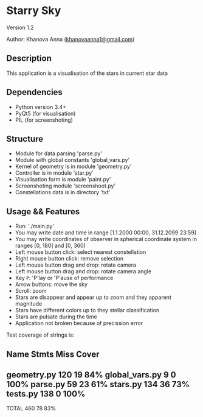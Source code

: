 # Starry Sky
Version 1.2 

Author: Khanova Anna (khanovaanna1@gmail.com)


## Description
This application is a visualisation of the stars in current star data


## Dependencies
* Python version 3.4+
* PyQt5 (for visualisation)
* PIL (for screenshoting)

## Structure
* Module for data parsing 'parse.py'
* Module with global constants 'global_vars.py'
* Kernel of geometry is in module 'geometry.py'
* Controller is in module 'star.py'
* Visualisation form is module 'paint.py'
* Scroonshoting module 'screenshoot.py'
* Constellations data is in directory 'txt'

## Usage && Features
* Run: './main.py'
* You may write date and time in range [1.1.2000 00:00, 31.12.2099 23:59]
* You may write coordinates of observer in spherical coordinate system in ranges [0, 180] and [0, 360)
* Left mouse button click: select nearest constellation
* Right mouse button click: remove selection
* Left mouse button drag and drop: rotate camera
* Left mouse button drag and drop: rotate camera angle
* Key `P`: 'P'lay or 'P'ause of performance
* Arrow buttons: move the sky
* Scroll: zoom
* Stars are disappear and appear up to zoom and they apparent magnitude
* Stars have different colors up to they stellar classification
* Stars are pulsate during the time
* Application not broken because of precission error


Test coverage of strings is:

Name             Stmts   Miss  Cover
------------------------------------
geometry.py        120     19    84%
global_vars.py       9      0   100%
parse.py            59     23    61%
stars.py           134     36    73%
tests.py           138      0   100%
------------------------------------
TOTAL              460     78    83%
